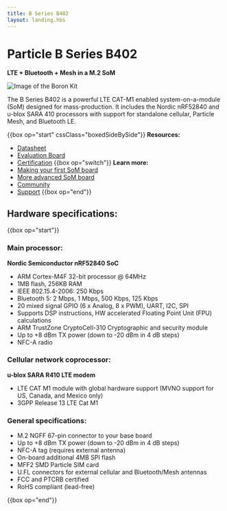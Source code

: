 ```yaml
---
title: B Series B402 
layout: landing.hbs
---
```


# Particle B Series B402

**LTE + Bluetooth + Mesh in a M.2 SoM**

![Image of the Boron Kit](/assets/images/b-series/b-series-top.png)

The B Series B402 is a powerful LTE CAT-M1 enabled system-on-a-module (SoM) designed for mass-production. It includes the Nordic nRF52840 and u-blox SARA 410 processors with support for standalone cellular, Particle Mesh, and Bluetooth LE.

{{box op="start" cssClass="boxedSideBySide"}}
  **Resources:**
- [Datasheet](/datasheets/cellular/b-series-datasheet/)
- [Evaluation Board](/datasheets/cellular/b-series-eval-board/)
- [Certification](/datasheets/certifications/certification)
{{box op="switch"}}
**Learn more:**
- [Making your first SoM board](/tutorials/hardware-projects/som-first-board/)
- [More advanced SoM board](https://github.com/particle-iot/app-notes/tree/master/AN001-Basic-SoM-Design)
- [Community](https://community.particle.io/)
- [Support](/support/support-and-fulfillment/menu-base/)
{{box op="end"}}

## Hardware specifications:

{{box op="start"}}

### Main processor:

**Nordic Semiconductor nRF52840 SoC**

- ARM Cortex-M4F 32-bit processor @ 64MHz
- 1MB flash, 256KB RAM
- IEEE 802.15.4-2006: 250 Kbps
- Bluetooth 5: 2 Mbps, 1 Mbps, 500 Kbps, 125 Kbps
- 20 mixed signal GPIO (6 x Analog, 8 x PWM), UART, I2C, SPI
- Supports DSP instructions, HW accelerated Floating Point Unit (FPU) calculations
- ARM TrustZone CryptoCell-310 Cryptographic and security module
- Up to +8 dBm TX power (down to -20 dBm in 4 dB steps)
- NFC-A radio

### Cellular network coprocessor:

**u-blox SARA R410 LTE modem**

- LTE CAT M1 module with global hardware support (MVNO support for US, Canada, and Mexico only)
- 3GPP Release 13 LTE Cat M1

### General specifications:

- M.2 NGFF 67-pin connector to your base board
- Up to +8 dBm TX power (down to -20 dBm in 4 dB steps)
- NFC-A tag (requires external antenna)
- On-board additional 4MB SPI flash
- MFF2 SMD Particle SIM card
- U.FL connectors for external cellular and Bluetooth/Mesh antennas
- FCC and PTCRB certified
- RoHS compliant (lead-free)

<!--
<div align="center">
<br />

<a href="https://store.particle.io/products/boron-lte" target="_blank" class="button">BUY A BORON</a>

</div>
-->

{{box op="end"}}
